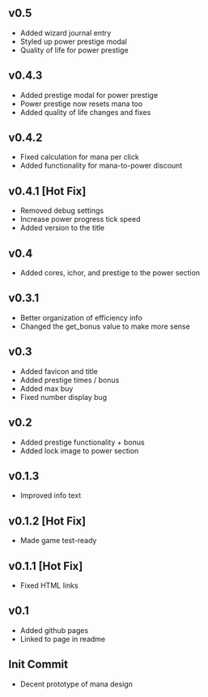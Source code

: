 ## v0.5
- Added wizard journal entry
- Styled up power prestige modal
- Quality of life for power prestige

## v0.4.3
- Added prestige modal for power prestige
- Power prestige now resets mana too
- Added quality of life changes and fixes

## v0.4.2
- Fixed calculation for mana per click
- Added functionality for mana-to-power discount

## v0.4.1 [Hot Fix] 
- Removed debug settings
- Increase power progress tick speed
- Added version to the title

## v0.4
- Added cores, ichor, and prestige to the power section

## v0.3.1
- Better organization of efficiency info
- Changed the get_bonus value to make more sense

## v0.3
- Added favicon and title
- Added prestige times / bonus
- Added max buy
- Fixed number display bug

## v0.2
- Added prestige functionality + bonus
- Added lock image to power section

## v0.1.3
- Improved info text

## v0.1.2 [Hot Fix]
- Made game test-ready

## v0.1.1 [Hot Fix]
- Fixed HTML links

## v0.1
- Added github pages
- Linked to page in readme

## Init Commit
- Decent prototype of mana design
